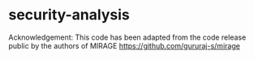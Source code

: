 # security-analysis

Acknowledgement: This code has been adapted from the code release public by the authors of MIRAGE
https://github.com/gururaj-s/mirage
